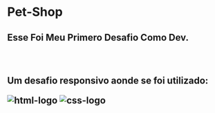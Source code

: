<h1>Pet-Shop</h1>
<h2>Esse Foi Meu Primero Desafio Como Dev.<h2/>
<br>
<p>Um desafio responsivo aonde se foi utilizado:</p>
<img src="https://img.shields.io/badge/HTML-239120?style=for-the-badge&logo=html5&logoColor=white" alt="html-logo"/>
<img src="https://img.shields.io/badge/CSS-239120?&style=for-the-badge&logo=css3&logoColor=white" alt="css-logo"/>
